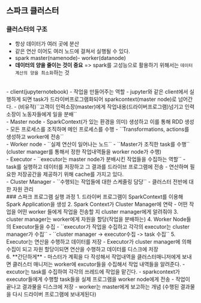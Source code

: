 ## 스파크 클러스터

### 클러스터의 구조
- 항상 데이터가 여러 곳에 분산
- 같은 연산 이어도 여러 노드에 걸쳐서 실행될 수 있다.
- spark master(namenode)- worker(datanode)
- **데이터의 양을 줄이는 것이 중요** => spark를 고성능으로 활용하기 위해서는 ``데이터 계산의 양을 최소화``하는 것 
<br>
- client(jupyternotebook)
    - 작업을 만들어주는 역할 
    - jupyter와 같은 client에서 실행하게 되면 task가 드라이버프로그램화되어 sparkcontext(master node)로 넘어간다. 
    - (비유적)``고객이 인력소장(master)에게 작업내용(드라이버프로그램)넘기고 인력 소장이 노동자들에게 일을 분배``
<br>
- Master node 
    - SparkContext(가 있는 환경을 의미) 생성하고 이를 통해 RDD 생성
    - 모든 프로세스를 조직하며 메인 프로세스를 수행
    - ``Transformations, actions를 생성하고 worker에 전송``
<br>
- Worker node
    - ``실제 연산이 일어나는 노드``
    - ``Master가 조직한 task를 수행``
      (cluster manager를 통해서 정한 작업내역들을 worker node가 수행)
<br>
- Executor
    - ``executor는 master node가 분배시킨 작업들을 수집하는 역할``
    - task를 실행하고 데이터를 저장하고 그 결과를 드라이브 프로그램에 전송
    - 연산하며 필요한 저장공간을 제공하기 위해 cache를 가지고 있다.
<br>
- Cluster Manager
    - ``수행되는 작업들에 대한 스케줄링 담당``
    - 클러스터 전반에 대한 자원 관리
    <br>
### 스파크 프로그램 실행 과정
1. 드라이버 프로그램이 SparkContext를 이용해 Spark Application을 생성
2. Spark Context가 Cluster Manager에 연락
    - 어떤 작업을 어떤 worker 들에게 작업을 전송할 지 cluster manager에게 알려줘야 
3. cluster manager는 worker에게 자원을 할당(작업을 분배하는)
4. Worker Node들의 Executor들을 수집
    - ``executor가 작업을 수집하고 각각의 executor는 cluster manager가 수집``
    - ``cluster manager -> executor수집 -> task 수집``
5. Executor는 연산을 수행하고 데이터를 저장
    - Executor가 cluster manager에 의해 수집이 되고 자원 할당이되면 연산을 수행하고 데이터를 디스크에 저장
<br>
6. **간단하게**
    - 마스터가 계획을 다 작성해서 작업내역을 클러스터매니저에게 보내면 클러스터 매니저는 worker에 excutor들을 수집해서 작업 내역들을 알려준다.
    - excutor는 task를 수집하여 각각의 쓰레드에 작업을 맡긴다.
    - sparkcontext가 executor들에게 수행할 task들을 실제 프로그램을 worker node에게 전송 
    - 작업이 끝나고 결과물을 디스크에 저장
    - worker는 master에게 보고하는 개념
      (수행된 결과물을 다시 드라이버 프로그램에 보내게된다) 









